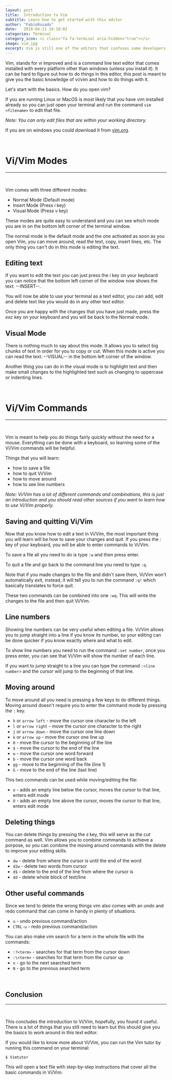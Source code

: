 ```yaml
---
layout: post
title:  Introduction to Vim
subtitle: Learn how to get started with this editor  
author: "FabioRosado"
date:   2018-04-11 18:10:02
categories: Terminal
category_icon: <i class="fa fa-terminal aria-hidden="true"></i>
image: vim.jpg
excerpt: Vim is still one of the editors that confuses some developers. This introduction will keep you up to speed with this powerful editor.
---
```


Vim, stands for vi improved and is a command line text editor that comes installed with every platform other than windows (unless you install it). It can be hard to figure out how to do things in this editor, this post is meant to give you the basic knowledge of vi/vim and how to do things with it.

Let's start with the basics. How do you open vim?

If you are running Linux or MacOS is most likely that you have vim installed already so you can just open your terminal and run the command `vim <filename>` to edit that file. 

_Note: You can only edit files that are within your working directory._

If you are on windows you could download it from [vim.org](https://www.vim.org/download.php).

&nbsp;
# Vi/Vim Modes
-----
&nbsp;

Vim comes with three different modes:
- Normal Mode (Default mode)
- Insert Mode (Press _i_ key)
- Visual Mode (Press _v_ key)

These modes are quite easy to understand and you can see which mode you are in on the bottom left corner of the terminal window. 

The normal mode is the default mode and the one activated as soon as you open Vim, you can move around, read the text, copy, insert lines, etc. The only thing you can't do in this mode is editing the text.

## Editing text

If you want to edit the text you can just press the _i_ key on your keyboard you can notice that the bottom left corner of the window now shows the text: --INSERT--. 

You will now be able to use your terminal as a text editor, you can add, edit and delete text like you would do in any other text editor. 

Once you are happy with the changes that you have just made, press the _esc_ key on your keyboard and you will be back to the Normal mode.

## Visual Mode

There is nothing much to say about this mode. It allows you to select big chunks of text in order for you to copy or cut. When this mode is active you can read the text: --VISUAL-- in the bottom left corner of the window.

Another thing you can do in the visual mode is to highlight text and then make small changes to the highlighted text such as changing to uppercase or indenting lines.

&nbsp;
# Vi/Vim Commands
-----
&nbsp;

Vim is meant to help you do things fairly quickly without the need for a mouse. Everything can be done with a keyboard, so learning some of the Vi/Vim commands will be helpful.

Things that you will learn:

- how to save a file
- how to quit Vi/Vim
- how to move around
- how to see line numbers

_Note: Vi/Vim has a lot of different commands and combinations, this is just an introduction and you should read other sources if you want to learn how to use Vi/Vim properly._

## Saving and quitting Vi/Vim

Now that you know how to edit a text in Vi/Vim, the most important thing you will learn will be how to save your changes and quit. If you press the _:_ key of your keyboard, you will be able to enter commands to Vi/Vim.

To save a file all you need to do is type `:w` and then press enter.

To quit a file and go back to the command line you need to type `:q`. 

Note that if you made changes to the file and didn't save them, Vi/Vim won't automatically exit, instead, it will tell you to run the command `:q!` which basically translates to force quit.

These two commands can be combined into one `:wq`. This will write the changes to the file and then quit Vi/Vim.

## Line numbers

Showing line numbers can be very useful when editing a file. Vi/Vim allows you to jump straight into a line if you know its number, so your editing can be done quicker if you know exactly where and what to edit.

To show line numbers you need to run the command `:set number`, once you press enter, you can see that Vi/Vim will show the number of each line.

If you want to jump straight to a line you can type the command `:<line number>` and the cursor will jump to the beginning of that line.

## Moving around

To move around all you need is pressing a few keys to do different things. Moving around doesn't require you to enter the command mode by pressing the `:` key.

- `h` or `arrow left` - move the cursor one character to the left
- `l` or `arrow right` - move the cursor one character to the right
- `j` or `arrow down` - move the cursor one line down
- `k` or `arrow up` - move the cursor one line up
- `0` - move the cursor to the beginning of the line
- `$` - move the cursor to the end of the line
- `w` - move the cursor one word forward
- `b` - move the cursor one word back
- `gg` - move to the beginning of the file (line 1)
- `G` - move to the end of the line (last line)

This two commands can be used while moving/editing the file:

- `o` - adds an empty line below the cursor, moves the cursor to that line, enters edit mode
- `O` - adds an empty line above the cursor, moves the cursor to that line, enters edit mode


## Deleting things

You can delete things by pressing the `d` key, this will serve as the _cut_ command as well. Vim allows you to combine commands to achieve a porpose, so you can combine the moving around commands with the delete to improve your editing skills.

- `dw` - delete from where the cursor is until the end of the word
- `d2w` - delete two words from cursor
- `d$` - delete to the end of the line from where the cursor is
- `dd` - delete whole block of text/line

## Other useful commands

Since we tend to delete the wrong things vim also comes with an undo and redo command that can come in handy in plenty of situations.

- `u` - undo previous command/action
- `CTRL-u` - redo previous command/action

You can also make vim search for a term in the whole file with the commands:

- `:?<term>` - searches for that term from the cursor down
- `:\<term>` - searches for that term from the cursor up
- `n` - go to the next searched term
- `N` - go to the previous searched term

&nbsp;
## Conclusion
-----
&nbsp;

This concludes the introduction to Vi/Vim, hopefully, you found it useful. There is a lot of things that you still need to learn but this should give you the basics to work around in this text editor.

If you would like to know more about Vi/Vim, you can run the Vim tutor by running this command on your terminal:

`$ Vimtutor`

This will open a text file with step-by-step instructions that cover all the basic commands in Vi/Vim.
